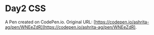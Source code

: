 # Day2 CSS

A Pen created on CodePen.io. Original URL: [https://codepen.io/ashrita-ag/pen/WNEeZdR](https://codepen.io/ashrita-ag/pen/WNEeZdR).


